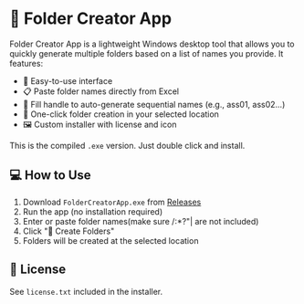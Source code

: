 # 📁 Folder Creator App

Folder Creator App is a lightweight Windows desktop tool that allows you to quickly generate multiple folders based on a list of names you provide. It features:

- 📝 Easy-to-use interface
- 📋 Paste folder names directly from Excel
- 🔁 Fill handle to auto-generate sequential names (e.g., ass01, ass02…)
- 📂 One-click folder creation in your selected location
- 🖼️ Custom installer with license and icon

This is the compiled `.exe` version. Just double click and install.

## 💻 How to Use

1. Download `FolderCreatorApp.exe` from [Releases](../../releases)
2. Run the app (no installation required)
3. Enter or paste folder names(make sure /\:*?"| are not included)
4. Click "📁 Create Folders"
5. Folders will be created at the selected location

## 📄 License

See `license.txt` included in the installer.

